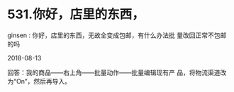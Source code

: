 # 531.你好，店里的东西，

ginsen : 你好，店里的东西，无故全变成包邮，有什么办法批 量改回正常不包邮的吗

2018-08-13

回答：我的商品——右上角——批量动作——批量编辑现有产 品，将物流渠道改为“On”，然后再导入。